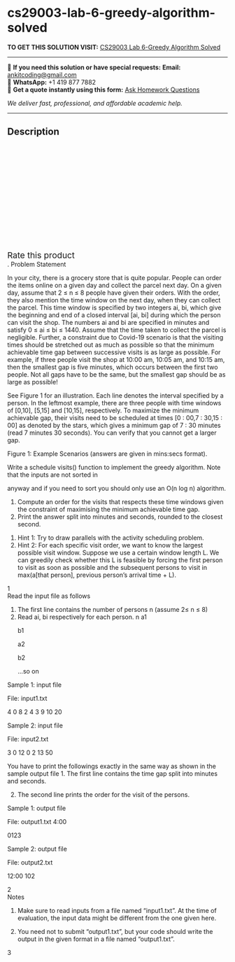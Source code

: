 # cs29003-lab-6-greedy-algorithm-solved
**TO GET THIS SOLUTION VISIT:** [CS29003 Lab 6-Greedy Algorithm Solved](https://www.ankitcodinghub.com/product/cs29003-lab-6-greedy-algorithm-solved/)


---

📩 **If you need this solution or have special requests:** **Email:** ankitcoding@gmail.com  
📱 **WhatsApp:** +1 419 877 7882  
📄 **Get a quote instantly using this form:** [Ask Homework Questions](https://www.ankitcodinghub.com/services/ask-homework-questions/)

*We deliver fast, professional, and affordable academic help.*

---

<h2>Description</h2>



<div class="kk-star-ratings kksr-auto kksr-align-center kksr-valign-top" data-payload="{&quot;align&quot;:&quot;center&quot;,&quot;id&quot;:&quot;92908&quot;,&quot;slug&quot;:&quot;default&quot;,&quot;valign&quot;:&quot;top&quot;,&quot;ignore&quot;:&quot;&quot;,&quot;reference&quot;:&quot;auto&quot;,&quot;class&quot;:&quot;&quot;,&quot;count&quot;:&quot;0&quot;,&quot;legendonly&quot;:&quot;&quot;,&quot;readonly&quot;:&quot;&quot;,&quot;score&quot;:&quot;0&quot;,&quot;starsonly&quot;:&quot;&quot;,&quot;best&quot;:&quot;5&quot;,&quot;gap&quot;:&quot;4&quot;,&quot;greet&quot;:&quot;Rate this product&quot;,&quot;legend&quot;:&quot;0\/5 - (0 votes)&quot;,&quot;size&quot;:&quot;24&quot;,&quot;title&quot;:&quot;CS29003 Lab 6-Greedy Algorithm Solved&quot;,&quot;width&quot;:&quot;0&quot;,&quot;_legend&quot;:&quot;{score}\/{best} - ({count} {votes})&quot;,&quot;font_factor&quot;:&quot;1.25&quot;}">

<div class="kksr-stars">

<div class="kksr-stars-inactive">
            <div class="kksr-star" data-star="1" style="padding-right: 4px">


<div class="kksr-icon" style="width: 24px; height: 24px;"></div>
        </div>
            <div class="kksr-star" data-star="2" style="padding-right: 4px">


<div class="kksr-icon" style="width: 24px; height: 24px;"></div>
        </div>
            <div class="kksr-star" data-star="3" style="padding-right: 4px">


<div class="kksr-icon" style="width: 24px; height: 24px;"></div>
        </div>
            <div class="kksr-star" data-star="4" style="padding-right: 4px">


<div class="kksr-icon" style="width: 24px; height: 24px;"></div>
        </div>
            <div class="kksr-star" data-star="5" style="padding-right: 4px">


<div class="kksr-icon" style="width: 24px; height: 24px;"></div>
        </div>
    </div>

<div class="kksr-stars-active" style="width: 0px;">
            <div class="kksr-star" style="padding-right: 4px">


<div class="kksr-icon" style="width: 24px; height: 24px;"></div>
        </div>
            <div class="kksr-star" style="padding-right: 4px">


<div class="kksr-icon" style="width: 24px; height: 24px;"></div>
        </div>
            <div class="kksr-star" style="padding-right: 4px">


<div class="kksr-icon" style="width: 24px; height: 24px;"></div>
        </div>
            <div class="kksr-star" style="padding-right: 4px">


<div class="kksr-icon" style="width: 24px; height: 24px;"></div>
        </div>
            <div class="kksr-star" style="padding-right: 4px">


<div class="kksr-icon" style="width: 24px; height: 24px;"></div>
        </div>
    </div>
</div>


<div class="kksr-legend" style="font-size: 19.2px;">
            <span class="kksr-muted">Rate this product</span>
    </div>
    </div>
<div class="page" title="Page 1">
<div class="layoutArea">
<div class="column">
. Problem Statement

In your city, there is a grocery store that is quite popular. People can order the items online on a given day and collect the parcel next day. On a given day, assume that 2 ≤ n ≤ 8 people have given their orders. With the order, they also mention the time window on the next day, when they can collect the parcel. This time window is specified by two integers ai, bi, which give the beginning and end of a closed interval [ai, bi] during which the person can visit the shop. The numbers ai and bi are specified in minutes and satisfy 0 ≤ ai ≤ bi ≤ 1440. Assume that the time taken to collect the parcel is negligible. Further, a constraint due to Covid-19 scenario is that the visiting times should be stretched out as much as possible so that the minimum achievable time gap between successive visits is as large as possible. For example, if three people visit the shop at 10:00 am, 10:05 am, and 10:15 am, then the smallest gap is five minutes, which occurs between the first two people. Not all gaps have to be the same, but the smallest gap should be as large as possible!

See Figure 1 for an illustration. Each line denotes the interval specified by a person. In the leftmost example, there are three people with time windows of [0,10], [5,15] and [10,15], respectively. To maximize the minimum achievable gap, their visits need to be scheduled at times [0 : 00,7 : 30,15 : 00] as denoted by the stars, which gives a minimum gap of 7 : 30 minutes (read 7 minutes 30 seconds). You can verify that you cannot get a larger gap.

Figure 1: Example Scenarios (answers are given in mins:secs format).

Write a schedule visits() function to implement the greedy algorithm. Note that the inputs are not sorted in

anyway and if you need to sort you should only use an O(n log n) algorithm.

<ol>
<li>Compute an order for the visits that respects these time windows given the constraint of maximising the
minimum achievable time gap.
</li>
<li>Print the answer split into minutes and seconds, rounded to the closest second.</li>
</ol>
<ol>
<li>Hint 1: Try to draw parallels with the activity scheduling problem.</li>
<li>Hint 2: For each specific visit order, we want to know the largest possible visit window. Suppose we use a certain window length L. We can greedily check whether this L is feasible by forcing the first person to visit as soon as possible and the subsequent persons to visit in max(a[that person], previous person’s arrival time + L).</li>
</ol>
</div>
</div>
<div class="layoutArea">
<div class="column">
1

</div>
</div>
</div>
<div class="page" title="Page 2">
<div class="layoutArea">
<div class="column">
Read the input file as follows

<ol>
<li>The first line contains the number of persons n (assume 2≤ n ≤ 8)</li>
<li>Read ai, bi respectively for each person. n
a1

b1

a2

b2

…so on
</li>
</ol>
Sample 1: input file

File: input1.txt

4 0 8 2 4 3 9 10 20

Sample 2: input file

File: input2.txt

3 0 12 0 2 13 50

You have to print the followings exactly in the same way as shown in the sample output file 1. The first line contains the time gap split into minutes and seconds.

2. The second line prints the order for the visit of the persons.

Sample 1: output file

File: output1.txt 4:00

0123

Sample 2: output file

File: output2.txt

12:00 102

</div>
</div>
<div class="layoutArea">
<div class="column">
2

</div>
</div>
</div>
<div class="page" title="Page 3">
<div class="layoutArea">
<div class="column">
Notes

1. Make sure to read inputs from a file named “input1.txt”. At the time of evaluation, the input data might be different from the one given here.

2. You need not to submit “output1.txt”, but your code should write the output in the given format in a file named “output1.txt”.

</div>
</div>
<div class="layoutArea">
<div class="column">
3

</div>
</div>
</div>
